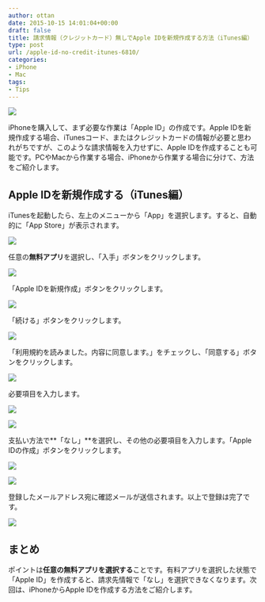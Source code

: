 ```yaml
---
author: ottan
date: 2015-10-15 14:01:04+00:00
draft: false
title: 請求情報（クレジットカード）無しでApple IDを新規作成する方法（iTunes編）
type: post
url: /apple-id-no-credit-itunes-6810/
categories:
- iPhone
- Mac
tags:
- Tips
---
```


![](/images/2015/10/151015-561fae490ff96.jpg)






iPhoneを購入して、まず必要な作業は「Apple ID」の作成です。Apple IDを新規作成する場合、iTunesコード、またはクレジットカードの情報が必要と思われがちですが、このような請求情報を入力せずに、Apple IDを作成することも可能です。PCやMacから作業する場合、iPhoneから作業する場合に分けて、方法をご紹介します。





## Apple IDを新規作成する（iTunes編）





iTunesを起動したら、左上のメニューから「App」を選択します。すると、自動的に「App Store」が表示されます。





![](/images/2015/10/151015-561fae4ac61ba.png)






任意の**無料アプリ**を選択し、「入手」ボタンをクリックします。





![](/images/2015/10/151015-561fae4e929b2-1.png)






「Apple IDを新規作成」ボタンをクリックします。





![](/images/2015/10/151015-561fae511908b-1.png)






「続ける」ボタンをクリックします。





![](/images/2015/10/151015-561fae524401a-1.png)






「利用規約を読みました。内容に同意します。」をチェックし、「同意する」ボタンをクリックします。





![](/images/2015/10/151015-561fae5422cf1-1.png)






必要項目を入力します。





![](/images/2015/10/151015-561fae569ba9e.png)






![](/images/2015/10/151015-561fae587b333.png)






支払い方法で**「なし」**を選択し、その他の必要項目を入力します。「Apple IDの作成」ボタンをクリックします。





![](/images/2015/10/151015-561fae5a891fa.png)






![](/images/2015/10/151015-561fae5c59850.png)






登録したメールアドレス宛に確認メールが送信されます。以上で登録は完了です。





![](/images/2015/10/151015-561fae5e784a2.png)






## まとめ





ポイントは**任意の無料アプリを選択する**ことです。有料アプリを選択した状態で「Apple ID」を作成すると、請求先情報で「なし」を選択できなくなります。次回は、iPhoneからApple IDを作成する方法をご紹介します。
